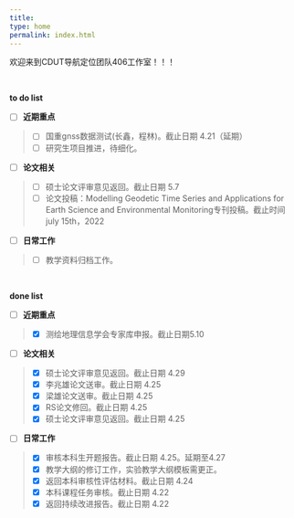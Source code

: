 ```yaml
---
title: 
type: home
permalink: index.html
---
```

欢迎来到CDUT导航定位团队406工作室！！！

</br>

**to do list** 
- [ ] **近期重点**
>   - [ ] 国重gnss数据测试(长鑫，程林)。截止日期 4.21（延期）
>   - [ ] 研究生项目推进，待细化。
- [ ] **论文相关**  
>   - [ ] 硕士论文评审意见返回。截止日期 5.7
>   - [ ] 论文投稿：Modelling Geodetic Time Series and Applications for Earth Science and Environmental Monitoring专刊投稿。截止时间 july 15th，2022
- [ ] **日常工作**
>   - [ ] 教学资料归档工作。

</br>

**done list** 
- [ ] **近期重点**
>   - [x] 测绘地理信息学会专家库申报。截止日期5.10
- [ ] **论文相关**  
>   - [x] 硕士论文评审意见返回。截止日期 4.29
>   - [x] 李兆雄论文送审。截止日期 4.25
>   - [x] 梁雄论文送审。截止日期 4.25
>   - [x] RS论文修回。截止日期 4.25
>   - [x] 硕士论文评审意见返回。截止日期 4.25
- [ ] **日常工作**
>   - [x] 审核本科生开题报告。截止日期 4.25。延期至4.27
>   - [x] 教学大纲的修订工作，实验教学大纲模板需更正。
>   - [x] 返回本科审核性评估材料。截止日期 4.24
>   - [x] 本科课程任务审核。截止日期 4.22
>   - [x] 返回持续改进报告。截止日期 4.22